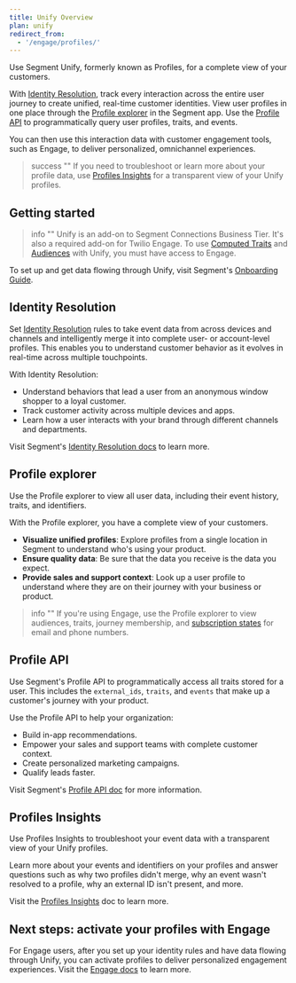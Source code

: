 ```yaml
---
title: Unify Overview
plan: unify
redirect_from:
  - '/engage/profiles/'
---
```


Use Segment Unify, formerly known as Profiles, for a complete view of your customers.

With [Identity Resolution](#identity-resolution), track every interaction across the entire user journey to create unified, real-time customer identities. View user profiles in one place through the [Profile explorer](#profile-explorer) in the Segment app. Use the [Profile API](#profile-api) to programmatically query user profiles, traits, and events. 

You can then use this interaction data with customer engagement tools, such as Engage, to deliver personalized, omnichannel experiences.

> success "" 
> If you need to troubleshoot or learn more about your profile data, use [Profiles Insights](/docs/unify/insights/) for a transparent view of your Unify profiles. 


## Getting started

> info ""
> Unify is an add-on to Segment Connections Business Tier. It's also a required add-on for Twilio Engage.
> To use [Computed Traits](/docs/engage/audiences/computed-traits/) and [Audiences](/docs/engage/audiences/) with Unify, you must have access to Engage.

To set up and get data flowing through Unify, visit Segment's [Onboarding Guide](/docs/unify/quickstart).

## Identity Resolution

Set [Identity Resolution](/docs/unify/identity-resolution/identity-resolution-settings/#identity-resolution-rules) rules to take event data from across devices and channels and intelligently merge it into complete user- or account-level profiles. This enables you to understand customer behavior as it evolves in real-time across multiple touchpoints.

With Identity Resolution:

- Understand behaviors that lead a user from an anonymous window shopper to a loyal customer.
- Track customer activity across multiple devices and apps.
- Learn how a user interacts with your brand through different channels and departments.

Visit Segment's [Identity Resolution docs](/docs/unify/identity-resolution/) to learn more.

## Profile explorer

Use the Profile explorer to view all user data, including their event history, traits, and identifiers.

With the Profile explorer, you have a complete view of your customers.

- **Visualize unified profiles**: Explore profiles from a single location in Segment to understand who's using your product.
- **Ensure quality data**: Be sure that the data you receive is the data you expect.
- **Provide sales and support context**: Look up a user profile to understand where they are on their journey with your business or product.

> info ""
> If you're using Engage, use the Profile explorer to view audiences, traits, journey membership, and [subscription states](/docs/engage/user-subscriptions/) for email and phone numbers.

## Profile API

Use Segment's Profile API to programmatically access all traits stored for a user. This includes the `external_ids`, `traits`, and `events` that make up a customer's journey with your product.

Use the Profile API to help your organization:

- Build in-app recommendations.
- Empower your sales and support teams with complete customer context.
- Create personalized marketing campaigns.
- Qualify leads faster.

Visit Segment's [Profile API doc](/docs/unify/profile-api/) for more information.

## Profiles Insights

Use Profiles Insights to troubleshoot your event data with a transparent view of your Unify profiles. 

Learn more about your events and identifiers on your profiles and answer questions such as why two profiles didn't merge, why an event wasn't resolved to a profile, why an external ID isn't present, and more.

Visit the [Profiles Insights](/docs/unify/insights/) doc to learn more. 

## Next steps: activate your profiles with Engage

For Engage users, after you set up your identity rules and have data flowing through Unify, you can activate profiles to deliver personalized engagement experiences. Visit the [Engage docs](/docs/engage/) to learn more.
